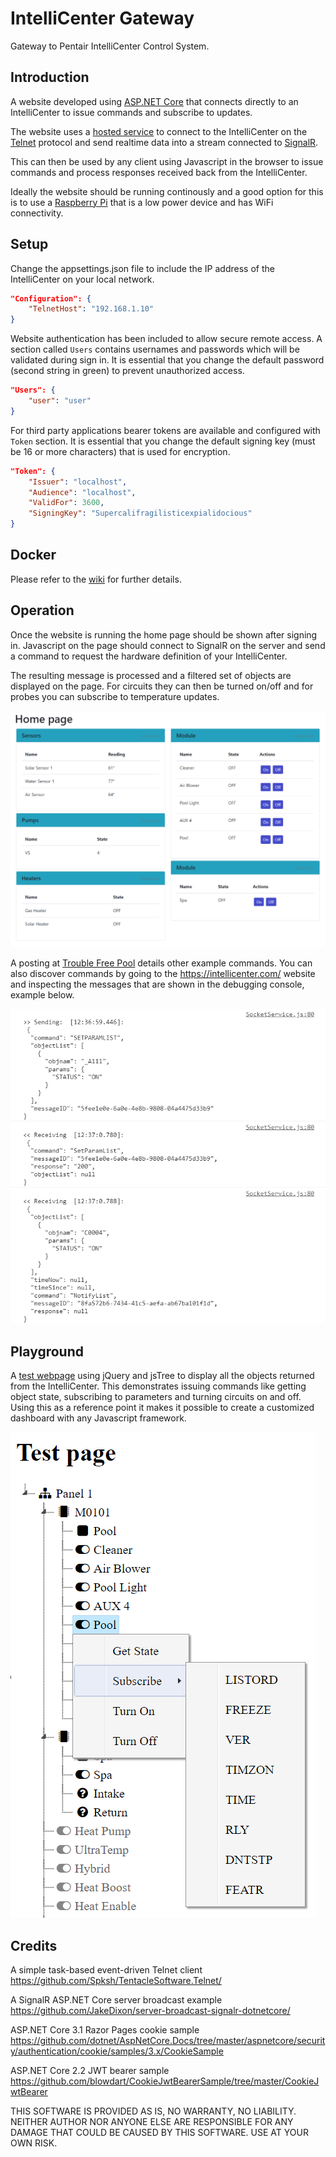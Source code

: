 # IntelliCenter Gateway
Gateway to Pentair IntelliCenter Control System.

## Introduction
A website developed using [ASP.NET Core](https://github.com/dotnet/aspnetcore) that connects directly to an IntelliCenter to issue commands and subscribe to updates.

The website uses a [hosted service](https://docs.microsoft.com/en-us/aspnet/core/fundamentals/host/hosted-services) to connect to the IntelliCenter on the [Telnet](https://en.wikipedia.org/wiki/Telnet) protocol and send realtime data into a stream connected to [SignalR](https://docs.microsoft.com/en-us/aspnet/core/signalr/introduction).

This can then be used by any client using Javascript in the browser to issue commands and process responses received back from the IntelliCenter.

Ideally the website should be running continously and a good option for this is to use a  [Raspberry Pi](https://www.raspberrypi.org/products/) that is a low power device and has WiFi connectivity.

## Setup
Change the appsettings.json file to include the IP address of the IntelliCenter on your local network.

```JSON
"Configuration": {
    "TelnetHost": "192.168.1.10"
}
```

Website authentication has been included to allow secure remote access.  A section called `Users` contains usernames and passwords which will be validated during sign in.  It is essential that you change the default password (second string in green) to prevent unauthorized access.

```JSON
"Users": {
    "user": "user"
}
```

For third party applications bearer tokens are available and configured with `Token` section.  It is essential that you change the default signing key (must be 16 or more characters) that is used for encryption.

```JSON
"Token": {
    "Issuer": "localhost",
    "Audience": "localhost",
    "ValidFor": 3600,
    "SigningKey": "Supercalifragilisticexpialidocious"
}
```

## Docker
Please refer to the [wiki](https://github.com/mguinness/IntelliCenterGateway/wiki) for further details.

## Operation
Once the website is running the home page should be shown after signing in.  Javascript on the page should connect to SignalR on the server and send a command to request the hardware definition of your IntelliCenter.

The resulting message is processed and a filtered set of objects are displayed on the page.  For circuits they can then be turned on/off and for probes you can subscribe to temperature updates.

![Screenshot](Images/Dash.png)

A posting at [Trouble Free Pool](https://www.troublefreepool.com/threads/intellicenter-home-automation-integration-and-control.186856/post-1658889) details other example commands.  You can also discover commands by going to the https://intellicenter.com/ website and inspecting the messages that are shown in the debugging console, example below.

![Screenshot](Images/Msgs.png)

## Playground
A [test webpage](https://github.com/mguinness/IntelliCenterGateway/blob/master/IntelliCenterGateway/wwwroot/test.html) using jQuery and jsTree to display all the objects returned from the IntelliCenter.  This demonstrates issuing commands like getting object state, subscribing to parameters and turning circuits on and off.  Using this as a reference point it makes it possible to create a customized dashboard with any Javascript framework.

![Screenshot](Images/Play.png)

## Credits

A simple task-based event-driven Telnet client
https://github.com/Spksh/TentacleSoftware.Telnet/

A SignalR ASP.NET Core server broadcast example
https://github.com/JakeDixon/server-broadcast-signalr-dotnetcore/

ASP.NET Core 3.1 Razor Pages cookie sample
https://github.com/dotnet/AspNetCore.Docs/tree/master/aspnetcore/security/authentication/cookie/samples/3.x/CookieSample

ASP.NET Core 2.2 JWT bearer sample
https://github.com/blowdart/CookieJwtBearerSample/tree/master/CookieJwtBearer

THIS SOFTWARE IS PROVIDED AS IS, NO WARRANTY, NO LIABILITY. NEITHER AUTHOR NOR ANYONE ELSE ARE RESPONSIBLE FOR ANY DAMAGE THAT COULD BE CAUSED BY THIS SOFTWARE. USE AT YOUR OWN RISK.
